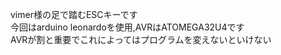 vimer様の足で踏むESCキーです<br>
今回はarduino leonardoを使用,AVRはATOMEGA32U4です<br>
AVRが割と重要でこれによってはプログラムを変えないといけない<br>


